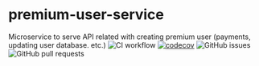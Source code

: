 # premium-user-service
Microservice to serve API related with creating premium user (payments, updating user database. etc.)
![CI workflow](https://github.com/final-project-blazing-fox//premium-user-service/actions/workflows/node.js.yml/badge.svg)
[![codecov](https://codecov.io/gh/final-project-blazing-fox/premium-user-service/branch/main/graph/badge.svg?token={token})](https://codecov.io/gh/final-project-blazing-fox/premium-user-service)
![GitHub issues](https://img.shields.io/github/issues-raw/final-project-blazing-fox/premium-user-service)
![GitHub pull requests](https://img.shields.io/github/issues-pr/final-project-blazing-fox/premium-user-service)